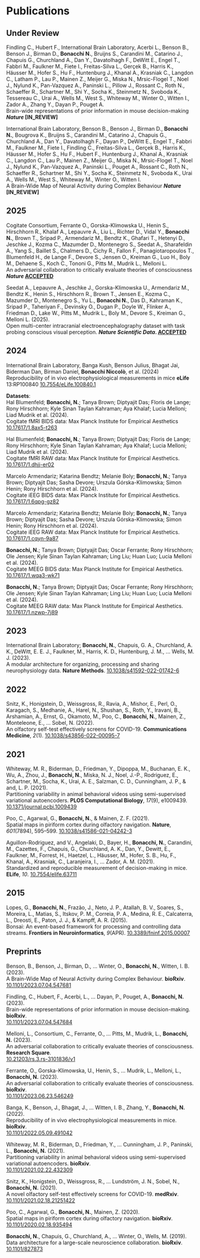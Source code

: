 # Publications

## Under Review

Findling C., Hubert F., International Brain Laboratory, Acerbi L., Benson B., Benson J., Birman D., **Bonacchi N.**, Bruijns S., Carandini M., Catarino J., Chapuis G., Churchland A., Dan Y., Davatolhagh F., DeWitt E., Engel T., Fabbri M., Faulkner M., Fiete I., Freitas-Silva L., Gerçek B., Harris K., Häusser M., Hofer S., Hu F., Huntenburg J., Khanal A., Krasniak C., Langdon C., Latham P., Lau P., Mainen Z., Meijer G., Miska N., Mrsic-Flogel T., Noel J., Nylund K., Pan-Vazquez A., Paninski L., Pillow J., Rossant C., Roth N., Schaeffer R., Schartner M., Shi Y., Socha K., Steinmetz N., Svoboda K., Tessereau C., Urai A., Wells M., West S., Whiteway M., Winter O., Witten I., Zador A., Zhang Y., Dayan P., Pouget A.  
Brain-wide representations of prior information in mouse decision-making ***Nature* [IN_REVIEW]**

International Brain Laboratory, Benson B., Benson J., Birman D., **Bonacchi N.**, Bougrova K., Bruijns S., Carandini M., Catarino J., Chapuis G., Churchland A., Dan Y., Davatolhagh F., Dayan P., DeWitt E., Engel T., Fabbri M., Faulkner M., Fiete I., Findling C., Freitas-Silva L., Gerçek B., Harris K., Häusser M., Hofer S., Hu F., Hubert F., Huntenburg J., Khanal A., Krasniak C., Langdon C., Lau P., Mainen Z., Meijer G., Miska N., Mrsic-Flogel T., Noel J., Nylund K., Pan-Vazquez A., Paninski L., Pouget A., Rossant C., Roth N., Schaeffer R., Schartner M., Shi Y., Socha K., Steinmetz N., Svoboda K., Urai A., Wells M., West S., Whiteway M., Winter O., Witten I.  
A Brain-Wide Map of Neural Activity during Complex Behaviour ***Nature* [IN_REVIEW]**

## 2025

Cogitate Consortium, Ferrante O., Gorska-Klimowska U., Henin S., Hirschhorn R., Khalaf A., Lepauvre A., Liu L., Richter D., Vidal Y., **Bonacchi N.**, Brown T., Sripad P., Armendariz M., Bendtz K., Ghafari T., Hetenyi D., Jeschke J., Kozma C., Mazumder D., Montenegro S., Seedat A., Sharafeldin A., Yang S., Baillet S., Chalmers D., Cichy R., Fallon F., Panagiotaropoulos T., Blumenfeld H., de Lange F., Devore S., Jensen O., Kreiman G., Luo H., Boly M., Dehaene S., Koch C., Tononi G., Pitts M., Mudrik L., Melloni L.  
An adversarial collaboration to critically evaluate theories of consciousness ***Nature* [ACCEPTED]()**

Seedat A., Lepauvre A., Jeschke J., Gorska-Klimowska U., Armendariz M., Bendtz K., Henin S., Hirschhorn R., Brown T., Jensen E., Kozma C., Mazumder D., Montenegro S., Yu L., **Bonacchi N.**, Das D., Kahraman K., Sripad P., Taheriyan F., Devinsky O., Dugan P., Doyle W., Flinker A., Friedman D., Lake W., Pitts M., Mudrik L., Boly M., Devore S., Kreiman G., Melloni L. (2025).  
Open multi-center intracranial electroencephalography dataset with task probing conscious visual perception. ***Nature Scientific Data*. [ACCEPTED]()**

## 2024

International Brain Laboratory, Banga Kush, Benson Julius, Bhagat Jai, Biderman Dan, Birman Daniel, **Bonacchi Niccolò**, et al. (2024)  
Reproducibility of in vivo electrophysiological measurements in mice **eLife** 13:RP100840 [10.7554/eLife.100840.1](https://doi.org/10.7554/eLife.100840.1)

**Datasets**:  
Hal Blumenfeld; **Bonacchi, N.**; Tanya Brown; Diptyajit Das; Floris de Lange; Rony Hirschhorn; Kyle Sinan Taylan Kahraman; Aya Khalaf; Lucia Melloni; Liad Mudrik et al. (2024).  
Cogitate fMRI BIDS data: Max Planck Institute for Empirical Aesthetics [10.17617/1.8ax5-t263](https://doi.org/10.17617/1.8ax5-t263)

Hal Blumenfeld; **Bonacchi, N.**; Tanya Brown; Diptyajit Das; Floris de Lange; Rony Hirschhorn; Kyle Sinan Taylan Kahraman; Aya Khalaf; Lucia Melloni; Liad Mudrik et al. (2024).  
Cogitate fMRI RAW data: Max Planck Institute for Empirical Aesthetics. [10.17617/1.dhjj-er02](https://doi.org/10.17617/1.dhjj-er02)

Marcelo Armendariz; Katarina Bendtz; Melanie Boly; **Bonacchi, N.**; Tanya Brown; Diptyajit Das; Sasha Devore; Urszula Górska-Klimowska; Simon Henin; Rony Hirschhorn et al. (2024).  
Cogitate iEEG BIDS data: Max Planck Institute for Empirical Aesthetics. [10.17617/1.6qpg-gz82](https://doi.org/10.17617/1.6qpg-gz82)

Marcelo Armendariz; Katarina Bendtz; Melanie Boly; **Bonacchi, N.**; Tanya Brown; Diptyajit Das; Sasha Devore; Urszula Górska-Klimowska; Simon Henin; Rony Hirschhorn et al. (2024).  
Cogitate iEEG RAW data: Max Planck Institute for Empirical Aesthetics. [10.17617/1.cqyn-9a87](https://doi.org/10.17617/1.cqyn-9a87)

**Bonacchi, N.**; Tanya Brown; Diptyajit Das; Oscar Ferrante; Rony Hirschhorn; Ole Jensen; Kyle Sinan Taylan Kahraman; Ling Liu; Huan Luo; Lucia Melloni et al. (2024).  
Cogitate MEEG BIDS data: Max Planck Institute for Empirical Aesthetics. [10.17617/1.wqa3-wk71](https://doi.org/10.17617/1.wqa3-wk71)

**Bonacchi, N.**; Tanya Brown; Diptyajit Das; Oscar Ferrante; Rony Hirschhorn; Ole Jensen; Kyle Sinan Taylan Kahraman; Ling Liu; Huan Luo; Lucia Melloni et al. (2024).  
Cogitate MEEG RAW data: Max Planck Institute for Empirical Aesthetics. [10.17617/1.nzwp-7j89](https://doi.org/10.17617/1.nzwp-7j89)

## 2023

International Brain Laboratory; **Bonacchi, N.**, Chapuis, G. A., Churchland, A. K., DeWitt, E. E. J., Faulkner, M., Harris, K. D., Huntenburg, J. M., ... Wells, M. J. (2023).  
A modular architecture for organizing, processing and sharing neurophysiology data. **Nature Methods**. [10.1038/s41592-022-01742-6](https://doi.org/10.1038/s41592-022-01742-6)

## 2022

Snitz, K., Honigstein, D., Weissgross, R., Ravia, A., Mishor, E., Perl, O., Karagach, S., Medhanie, A., Harel, N., Shushan, S., Roth, Y., Iravani, B., Arshamian, A., Ernst, G., Okamoto, M., Poo, C., **Bonacchi, N.**, Mainen, Z., Monteleone, E., … Sobel, N. (2022).  
An olfactory self-test effectively screens for COVID-19. **Communications Medicine**, *2*(1). [10.1038/s43856-022-00095-7](https://doi.org/10.1038/s43856-022-00095-7)

## 2021

Whiteway, M. R., Biderman, D., Friedman, Y., Dipoppa, M., Buchanan, E. K., Wu, A., Zhou, J., **Bonacchi, N.**, Miska, N. J., Noel, J.-P., Rodriguez, E., Schartner, M., Socha, K., Urai, A. E., Salzman, C. D., Cunningham, J. P., & and, L. P. (2021).  
Partitioning variability in animal behavioral videos using semi-supervised variational autoencoders. **PLOS Computational Biology**, *17*(9), e1009439. [10.1371/journal.pcbi.1009439](https://doi.org/10.1371/journal.pcbi.1009439)

Poo, C., Agarwal, G., **Bonacchi, N.**, & Mainen, Z. F. (2021).  
Spatial maps in piriform cortex during olfactory navigation. **Nature**, *601*(7894), 595–599. [10.1038/s41586-021-04242-3](https://doi.org/10.1038/s41586-021-04242-3)

Aguillon-Rodriguez, and V., Angelaki, D., Bayer, H., **Bonacchi, N.**, Carandini, M., Cazettes, F., Chapuis, G., Churchland, A. K., Dan, Y., Dewitt, E., Faulkner, M., Forrest, H., Haetzel, L., Häusser, M., Hofer, S. B., Hu, F., Khanal, A., Krasniak, C., Laranjeira, I., … Zador, A. M. (2021).  
Standardized and reproducible measurement of decision-making in mice. **ELife**, *10*. [10.7554/elife.63711](https://doi.org/10.7554/elife.63711)

## 2015

Lopes, G., **Bonacchi, N.**, Frazão, J., Neto, J. P., Atallah, B. V., Soares, S., Moreira, L., Matias, S., Itskov, P. M., Correia, P. A., Medina, R. E., Calcaterra, L., Dreosti, E., Paton, J. J., & Kampff, A. R. (2015).  
Bonsai: An event-based framework for processing and controlling data streams. **Frontiers in Neuroinformatics**, *9*(APR). [10.3389/fninf.2015.00007](https://doi.org/10.3389/fninf.2015.00007)

## Preprints

Benson, B., Benson, J., Birman, D., … Winter, O., **Bonacchi, N.**, Witten, I. B. (2023).  
A Brain-Wide Map of Neural Activity during Complex Behaviour. **bioRxiv**.  
[10.1101/2023.07.04.547681](https://doi.org/10.1101/2023.07.04.547681)  

Findling, C., Hubert, F., Acerbi, L., … Dayan, P., Pouget, A., **Bonacchi, N.** (2023).  
Brain-wide representations of prior information in mouse decision-making. **bioRxiv**.  
[10.1101/2023.07.04.547684](https://doi.org/10.1101/2023.07.04.547684)  

Melloni, L., Consortium, C., Ferrante, O., … Pitts, M., Mudrik, L., **Bonacchi, N.** (2023).  
An adversarial collaboration to critically evaluate theories of consciousness. **Research Square**.  
[10.21203/rs.3.rs-3101836/v1](https://doi.org/10.21203/rs.3.rs-3101836/v1)  

Ferrante, O., Gorska-Klimowska, U., Henin, S., … Mudrik, L., Melloni, L., **Bonacchi, N.** (2023).  
An adversarial collaboration to critically evaluate theories of consciousness. **bioRxiv**.  
[10.1101/2023.06.23.546249](https://doi.org/10.1101/2023.06.23.546249)  

Banga, K., Benson, J., Bhagat, J., … Witten, I. B., Zhang, Y., **Bonacchi, N.** (2022).  
Reproducibility of in vivo electrophysiological measurements in mice. **bioRxiv**.  
[10.1101/2022.05.09.491042](https://doi.org/10.1101/2022.05.09.491042)  

Whiteway, M. R., Biderman, D., Friedman, Y., … Cunningham, J. P., Paninski, L., **Bonacchi, N.** (2021).  
Partitioning variability in animal behavioral videos using semi-supervised variational autoencoders. **bioRxiv**.  
[10.1101/2021.02.22.432309](https://doi.org/10.1101/2021.02.22.432309)  

Snitz, K., Honigstein, D., Weissgross, R., … Lundström, J. N., Sobel, N., **Bonacchi, N.** (2021).  
A novel olfactory self-test effectively screens for COVID-19. **medRxiv**.  
[10.1101/2021.02.18.21251422](https://doi.org/10.1101/2021.02.18.21251422)  

Poo, C., Agarwal, G., **Bonacchi, N.**, Mainen, Z. (2020).  
Spatial maps in piriform cortex during olfactory navigation. **bioRxiv**.  
[10.1101/2020.02.18.935494](https://doi.org/10.1101/2020.02.18.935494)  

**Bonacchi, N.**, Chapuis, G., Churchland, A., … Winter, O., Wells, M. (2019).  
Data architecture for a large-scale neuroscience collaboration. **bioRxiv**.  
[10.1101/827873](https://doi.org/10.1101/827873)
